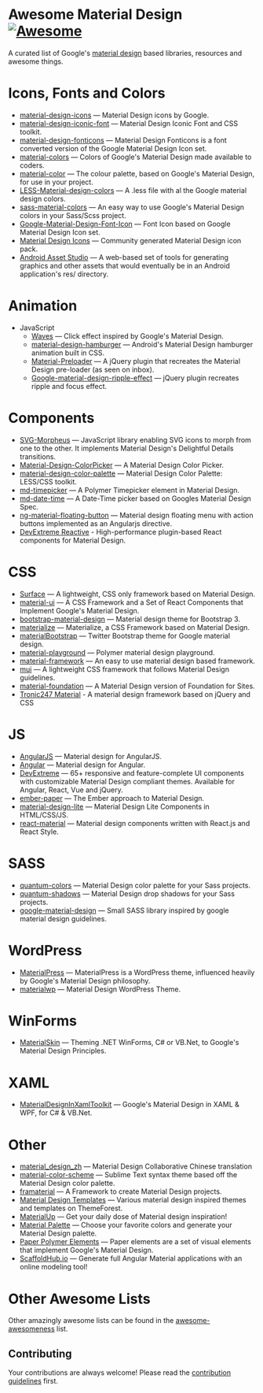 # Awesome Material Design [![Awesome](https://cdn.rawgit.com/sindresorhus/awesome/d7305f38d29fed78fa85652e3a63e154dd8e8829/media/badge.svg)](https://github.com/sindresorhus/awesome)

A curated list of Google's [material design](http://www.google.com/design/spec) based libraries, resources and awesome things.

# Icons, Fonts and Colors

- [material-design-icons](https://github.com/google/material-design-icons) — Material Design icons by Google.
- [material-design-iconic-font](https://github.com/zavoloklom/material-design-iconic-font) — Material Design Iconic Font and CSS toolkit.
- [material-design-fonticons](https://github.com/designjockey/material-design-fonticons) — Material Design Fonticons is a font converted version of the Google Material Design Icon set.
- [material-colors](https://github.com/shuhei/material-colors) — Colors of Google's Material Design made available to coders.
- [material-color](https://github.com/mrmlnc/material-color) — The colour palette, based on Google's Material Design, for use in your project.
- [LESS-Material-design-colors](https://github.com/tisign/LESS-Material-design-colors) — A .less file with al the Google material design colors.
- [sass-material-colors](https://github.com/minusfive/sass-material-colors) — An easy way to use Google's Material Design colors in your Sass/Scss project.
- [Google-Material-Design-Font-Icon](https://github.com/Seb-L/Google-Material-Design-Font-Icon) — Font Icon based on Google Material Design Icon set.
- [Material Design Icons](https://materialdesignicons.com/) — Community generated Material Design icon pack.
- [Android Asset Studio](https://romannurik.github.io/AndroidAssetStudio/) — A web-based set of tools for generating graphics and other assets that would eventually be in an Android application's res/ directory.

# Animation

- JavaScript
  - [Waves](https://github.com/fians/Waves) — Click effect inspired by Google's Material Design.
  - [material-design-hamburger](https://github.com/swirlycheetah/material-design-hamburger) — Android's Material Design hamburger animation built in CSS.
  - [Material-Preloader](https://github.com/aarondo/Material-Preloader) — A jQuery plugin that recreates the Material Design pre-loader (as seen on inbox).
  - [Google-material-design-ripple-effect](https://github.com/ninox92/Google-material-design-ripple-effect) — jQuery plugin recreates ripple and focus effect.

# Components

- [SVG-Morpheus](https://github.com/alexk111/SVG-Morpheus) — JavaScript library enabling SVG icons to morph from one to the other. It implements Material Design's Delightful Details transitions.
- [Material-Design-ColorPicker](https://github.com/Fraina/Material-Design-ColorPicker) — A Material Design Color Picker.
- [material-design-color-palette](https://github.com/zavoloklom/material-design-color-palette) — Material Design Color Palette: LESS/CSS toolkit.
- [md-timepicker](https://github.com/dotlouis/md-timepicker) — A Polymer Timepicker element in Material Design.
- [md-date-time](https://github.com/SimeonC/md-date-time) — A Date-Time picker based on Googles Material Design Spec.
- [ng-material-floating-button](https://github.com/nobitagit/ng-material-floating-button) — Material design floating menu with action buttons implemented as an Angularjs directive.
- [DevExtreme Reactive](https://devexpress.github.io/devextreme-reactive/react) - High-performance plugin-based React components for Material Design.

# CSS

- [Surface](https://github.com/mildrenben/surface) — A lightweight, CSS only framework based on Material Design.
- [material-ui](https://github.com/callemall/material-ui) — A CSS Framework and a Set of React Components that Implement Google's Material Design.
- [bootstrap-material-design](https://github.com/FezVrasta/bootstrap-material-design) — Material design theme for Bootstrap 3.
- [materialize](https://github.com/Dogfalo/materialize) — Materialize, a CSS Framework based on Material Design.
- [materialBootstrap](https://github.com/throrin19/materialBootstrap) — Twitter Bootstrap theme for Google material design.
- [material-playground](https://github.com/ebidel/material-playground) — Polymer material design playground.
- [material-framework](https://github.com/nt1m/material-framework) — An easy to use material design based framework.
- [mui](https://github.com/muicss/mui) — A lightweight CSS framework that follows Material Design guidelines.
- [material-foundation](https://github.com/eucalyptuss/material-foundation) — A Material Design version of Foundation for Sites.
- [Tronic247 Material](https://www.tronic247.com/material/) - A material design framework based on jQuery and CSS

# JS

- [AngularJS](https://github.com/angular/material) — Material design for AngularJS.
- [Angular](https://github.com/angular/material2) — Material design for Angular.
- [DevExtreme](https://js.devexpress.com) — 65+ responsive and feature-complete UI components with customizable Material Design compliant themes. Available for Angular, React, Vue and jQuery.
- [ember-paper](https://github.com/miguelcobain/ember-paper) — The Ember approach to Material Design.
- [material-design-lite](https://github.com/google/material-design-lite/) — Material Design Lite Components in HTML/CSS/JS.
- [react-material](https://github.com/BerkeleyTrue/react-material) — Material design components written with React.js and React Style.

# SASS

- [quantum-colors](https://github.com/nkpfstr/quantum-colors) — Material Design color palette for your Sass projects.
- [quantum-shadows](https://github.com/nkpfstr/quantum-shadows) — Material Design drop shadows for your Sass projects.
- [google-material-design](https://github.com/axyz/google-material-design) — Small SASS library inspired by google material design guidelines.

# WordPress

- [MaterialPress](https://github.com/alexpatin/MaterialPress) — MaterialPress is a WordPress theme, influenced heavily by Google's Material Design philosophy.
- [materialwp](https://github.com/braginteractive/materialwp) — Material Design WordPress Theme.

# WinForms

- [MaterialSkin](https://github.com/IgnaceMaes/MaterialSkin) — Theming .NET WinForms, C# or VB.Net, to Google's Material Design Principles.

# XAML

- [MaterialDesignInXamlToolkit](https://github.com/ButchersBoy/MaterialDesignInXamlToolkit) — Google's Material Design in XAML & WPF, for C# & VB.Net.

# Other

- [material_design_zh](https://github.com/1sters/material_design_zh) — Material Design Collaborative Chinese translation
- [material-color-scheme](https://github.com/paradox41/material-color-scheme) — Sublime Text syntax theme based off the Material Design color palette.
- [framaterial](https://github.com/Framaterial/framaterial) — A Framework to create Material Design projects.
- [Material Design Templates](http://themeforest.net/tags/material%20design) — Various material design inspired themes and templates on ThemeForest.
- [MaterialUp](http://www.materialup.com/) — Get your daily dose of Material design inspiration!
- [Material Palette](http://www.materialpalette.com/) — Choose your favorite colors and generate your Material Design palette.
- [Paper Polymer Elements](https://elements.polymer-project.org/browse?package=paper-elements) — Paper elements are a set of visual elements that implement Google's Material Design.
- [ScaffoldHub.io](https://scaffoldhub.io) — Generate full Angular Material applications with an online modeling tool!

# Other Awesome Lists

Other amazingly awesome lists can be found in the [awesome-awesomeness](https://github.com/bayandin/awesome-awesomeness) list.

## Contributing

Your contributions are always welcome! Please read the [contribution guidelines](contributing.md) first.
